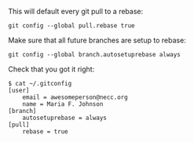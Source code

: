 This will default every git pull to a rebase:

`git config --global pull.rebase true`

Make sure that all future branches are setup to rebase:

`git config --global branch.autosetuprebase always`

Check that you got it right:
```
$ cat ~/.gitconfig
[user]
	email = awesomeperson@necc.org
	name = Maria F. Johnson
[branch]
	autosetuprebase = always
[pull]
	rebase = true
```
